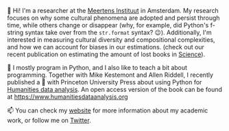 👋 Hi! I'm a researcher at the [Meertens Instituut](https://www.meertens.knaw.nl/cms/en/) 
in Amsterdam. My research focuses on why some cultural phenomena are adopted and persist through 
time, while others change or disappear (why, for example, did Python's f-string syntax take over 
from the `str.format` syntax? :wink:). Additionally, I'm interested in measuring cultural
diversity and compositional complexities, and how we can account for biases in our estimations. 
(check out our recent publication on estimating the amount of lost books in 
[Science](https://www.science.org/doi/10.1126/science.abl7655)).

🔭 I mostly program in Python, and I also like to teach a bit about programming. Together with Mike Kestemont 
and Allen Riddell, I recently published a :book: with Princeton University Press about using Python 
for [Humanities data analysis](https://press.princeton.edu/books/hardcover/9780691172361/humanities-data-analysis). 
An open access version of the book can be found at https://www.humanitiesdataanalysis.org

📫 You can check my [website](https://www.karsdorp.io) for more information about my academic work, 
or follow me on [Twitter](https://twitter.com/FolgertK).
